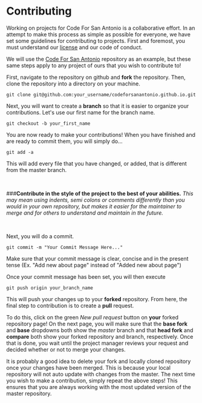 # Contributing

Working on projects for Code For San Antonio is a collaborative effort. In an attempt to make this process as simple as possible for everyone, we have set some guidelines for contributing to projects. First and foremost, you must understand our [license] and our code of conduct.

[license]: https://github.com/codeforsanantonio/codeforsanantonio.github.io/blob/master/LICENSE

We will use the [Code For San Antonio] repository as an example, but these same steps apply to any project of ours that you wish to contribute to!

[Code For San Antonio]: https://github.com/codeforsanantonio/codeforsanantonio.github.io

First, navigate to the repository on github and **fork** the repository.
Then, clone the repository into a directory on your machine.
```
git clone git@github.com:your_username/codeforsanantonio.github.io.git
```

Next, you will want to create a **branch** so that it is easier to organize your contributions. Let's use our first name for the branch name.
```
git checkout -b your_first_name
```

You are now ready to make your contributions! When you have finished and are ready to commit them, you will simply do...
```
git add -a
```
This will add every file that you have changed, or added, that is different from the master branch.

<br>

###**Contribute in the style of the project to the best of your abilities.** *This may mean using indents, semi colons or comments differently than you would in your own repository, but makes it easier for the maintainer to merge and for others to understand and maintain in the future.*

<br>

Next, you will do a commit.
```
git commit -m "Your Commit Message Here..."
```
Make sure that your commit message is clear, concise and in the present tense (Ex. "Add new about page" instead of "Added new about page")

Once your commit message has been set, you will then execute
```
git push origin your_branch_name
```
This will push your changes up to your **forked** repository. From here, the final step to contribution is to create a **pull** request.

To do this, click on the green *New pull request* button on **your** forked repository page! On the next page, you will make sure that the **base fork** and **base** dropdowns both show the *master* branch and that **head fork** and **compare** both show your forked repository and branch, respectively.
Once that is done, you wait until the project manager reviews your request and decided whether or not to merge your changes.

It is probably a good idea to delete your fork and locally cloned repository once your changes have been merged. This is because your local repository will not auto update with changes from the master. The next time you wish to make a contribution, simply repeat the above steps! This ensures that you are always working with the most updated version of the master repository.

